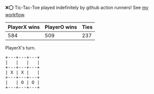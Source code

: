 :x::o: Tic-Tac-Toe played indefinitely by github action runners! See [my workflow](.github/workflows/play.yaml).

|PlayerX wins|PlayerO wins|Ties|
|-|-|-|
|584|509|237|

PlayerX's turn.

<pre>
+---+---+---+
|   |   |   |
+---+---+---+
| X | X |   |
+---+---+---+
|   | O | O |
+---+---+---+
</pre>